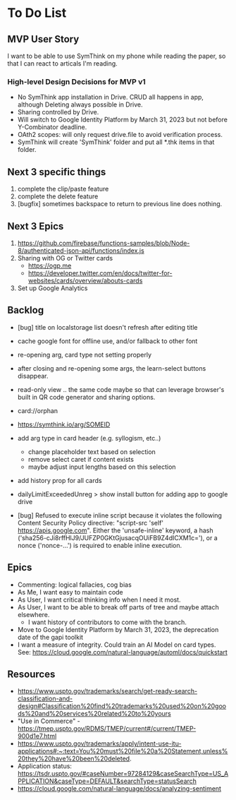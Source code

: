 # To Do List

## MVP User Story

I want to be able to use SymThink on my phone while reading the paper, so that I can react to articals I'm reading.

### High-level Design Decisions for MVP v1

* No SymThink app installation in Drive.  CRUD all happens in app, although Deleting always possible in Drive.
* Sharing controlled by Drive.
* Will switch to Google Identity Platform by March 31, 2023 but not before Y-Combinator deadline.
* OAth2 scopes: will only request drive.file to avoid verification process.
* SymThink will create 'SymThink' folder and put all *.thk items in that folder.

## Next 3 specific things

1. complete the clip/paste feature
2. complete the delete feature
3. [bugfix] sometimes backspace to return to previous line does nothing.

## Next 3 Epics
    

1. https://github.com/firebase/functions-samples/blob/Node-8/authenticated-json-api/functions/index.js
2. Sharing with OG or Twitter cards
    * https://ogp.me
    * https://developer.twitter.com/en/docs/twitter-for-websites/cards/overview/abouts-cards
3. Set up Google Analytics

## Backlog

* [bug] title on localstorage list doesn't refresh after editing title
* cache google font for offline use, and/or fallback to other font
* re-opening arg, card type not setting properly
* after closing and re-opening some args, the learn-select buttons disappear.

* read-only view .. the same code maybe so that can leverage browser's built in QR code generator and sharing options.
* card://orphan
* https://symthink.io/arg/SOMEID
* add arg type in card header (e.g. syllogism, etc..)
    * change placeholder text based on selection
    * remove select caret if content exists
    * maybe adjust input lengths based on this selection
* add history prop for all cards
* dailyLimitExceededUnreg > show install button for adding app to google drive
* [bug] Refused to execute inline script because it violates the following Content Security Policy directive: "script-src 'self' https://apis.google.com". Either the 'unsafe-inline' keyword, a hash ('sha256-cJi8rffHlJ9/JUFZP0GKtGjusacqOUiFB9Z4dICXM1c='), or a nonce ('nonce-...') is required to enable inline execution.

## Epics

* Commenting: logical fallacies, cog bias
* As Me, I want easy to maintain code
* As User, I want critical thinking info when I need it most.
* As User, I want to be able to break off parts of tree and maybe attach elsewhere.
    * I want history of contributors to come with the branch.
* Move to Google Identity Platform by March 31, 2023, the deprecation date of the gapi toolkit
* I want a measure of integrity.  Could train an AI Model on card types.  See: https://cloud.google.com/natural-language/automl/docs/quickstart 



## Resources

* https://www.uspto.gov/trademarks/search/get-ready-search-classification-and-design#Classification%20find%20trademarks%20used%20on%20goods%20and%20services%20related%20to%20yours
* "Use in Commerce" - https://tmep.uspto.gov/RDMS/TMEP/current#/current/TMEP-900d1e7.html
* https://www.uspto.gov/trademarks/apply/intent-use-itu-applications#:~:text=You%20must%20file%20a%20Statement,unless%20they%20have%20been%20deleted.
* Application status: https://tsdr.uspto.gov/#caseNumber=97284129&caseSearchType=US_APPLICATION&caseType=DEFAULT&searchType=statusSearch
* https://cloud.google.com/natural-language/docs/analyzing-sentiment
